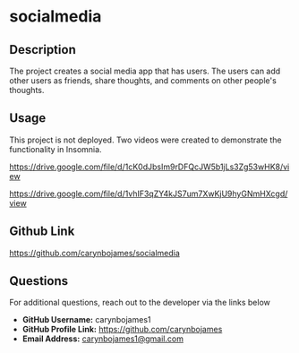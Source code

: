# socialmedia

## Description
The project creates a social media app that has users. The users can add other users as friends, share thoughts, and comments on other people's thoughts.

## Usage
This project is not deployed. Two videos were created to demonstrate the functionality in Insomnia. 

https://drive.google.com/file/d/1cK0dJbsIm9rDFQcJW5b1jLs3Zg53wHK8/view 

https://drive.google.com/file/d/1vhIF3qZY4kJS7um7XwKjU9hyGNmHXcgd/view 


## Github Link
https://github.com/carynbojames/socialmedia 


## Questions
For additional questions, reach out to the developer via the links below
- **GitHub Username:** carynbojames1
- **GitHub Profile Link:** https://github.com/carynbojames 
- **Email Address:** carynbojames1@gmail.com
